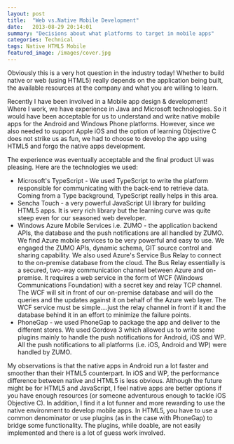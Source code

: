 ```yaml
---
layout: post
title:  "Web vs.Native Mobile Development"
date:   2013-08-29 20:14:01
summary: "Decisions about what platforms to target in mobile apps"
categories: Technical
tags: Native HTML5 Mobile
featured_image: /images/cover.jpg
---
```


Obviously this is a very hot question in the industry today! Whether to build native or web (using HTML5) really depends on the application being built, the available resources at the company and what you are willing to learn.

Recently I have been involved in a Mobile app design & development! Where I work, we have experience in Java and Microsoft technologies. So it would have been acceptable for us to understand and write native mobile apps for the Android and Windows Phone platforms. However, since we also needed to support Apple iOS and the option of learning Objective C  does not strike us as fun, we had to choose to develop the app using HTML5  and forgo the native apps development.

The experience was eventually acceptable and the final product UI was pleasing. Here are the technologies we used:

* Microsoft's TypeScript - We used TypeScript to write the platform responsible for communicating with the back-end to retrieve data. Coming from a Type background, TypeScript really helps in this area.
* Sencha Touch - a very powerful JavaScript UI library for building HTML5 apps. It is very rich library but the learning curve was quite steep even for our seasoned web developer.
* Windows Azure Mobile Services i.e. ZUMO - the application backend APIs, the database and the push notifications are all handled by ZUMO. We find Azure mobile services to be very powerful and easy to use. We engaged the ZUMO APIs, dynamic schema,  GIT source control and sharing capability. We also used Azure's Service Bus Relay to connect to the on-premise database from the cloud.  The Bus Relay essentially is a secured, two-way communication channel between Azure and on-premise. It requires a web service in the form of WCF (Windows Communications Foundation) with a secret key and relay TCP channel. The WCF will sit in front of our on-premise database and will do the queries and the updates against it on behalf of the Azure web layer. The WCF service must be simple....just the relay channel in front if it and the database behind it in an effort to minimize the failure points.
* PhoneGap - we used PhoneGap to package the app and deliver to the different stores. We used Gordova 3 which allowed us to write some plugins mainly to handle the push notifications for Android, iOS and WP. All the push notifications to all platforms (i.e. iOS, Android and WP) were handled by ZUMO.

My observations is that the native apps in Android run a lot faster and smoother than their HTML5 counterpart. In iOS and WP, the performance difference between native and HTML5 is less obvious. Although the future might be for HTML5 and JavaScript, I feel native apps are better options if you have enough resources (or someone adventurous enough to tackle iOS Objective C). In addition, I find it a lot funner and more rewarding to use the native environment to develop mobile apps. In HTML5, you have to use a common denominator or use plugins (as in the case with PhoneGap) to bridge some functionality. The plugins,  while doable, are not easily implemented and there is a lot of guess work involved.


